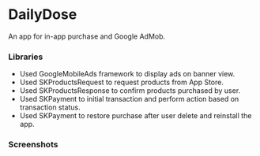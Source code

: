 # DailyDose
An app for in-app purchase and Google AdMob.

### Libraries
<ul>
<li>Used GoogleMobileAds framework to display ads on banner view.<br/></li>
<li>Used SKProductsRequest to request products from App Store.<br/></li>
<li>Used SKProductsResponse to confirm products purchased by user.<br/></li>
<li>Used SKPayment to initial transaction and perform action based on transaction status.<br/></li>
<li>Used SKPayment to restore purchase after user delete and reinstall the app.<br/></li>
</ul>

### Screenshots
